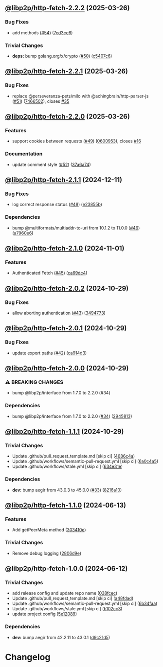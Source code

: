 ## [@libp2p/http-fetch-2.2.2](https://github.com/libp2p/js-libp2p-http-fetch/compare/@libp2p/http-fetch-2.2.1...@libp2p/http-fetch-2.2.2) (2025-03-26)

### Bug Fixes

* add methods ([#54](https://github.com/libp2p/js-libp2p-http-fetch/issues/54)) ([7cd3ce6](https://github.com/libp2p/js-libp2p-http-fetch/commit/7cd3ce69020248816f98d27d3f0809af60befe89))

### Trivial Changes

* **deps:** bump golang.org/x/crypto ([#50](https://github.com/libp2p/js-libp2p-http-fetch/issues/50)) ([c5407c6](https://github.com/libp2p/js-libp2p-http-fetch/commit/c5407c62d29a8376f720ba256f58ab7a718be823))

## [@libp2p/http-fetch-2.2.1](https://github.com/libp2p/js-libp2p-http-fetch/compare/@libp2p/http-fetch-2.2.0...@libp2p/http-fetch-2.2.1) (2025-03-26)

### Bug Fixes

* replace @perseveranza-pets/milo with @achingbrain/http-parser-js ([#51](https://github.com/libp2p/js-libp2p-http-fetch/issues/51)) ([7466502](https://github.com/libp2p/js-libp2p-http-fetch/commit/7466502a51f87a2626a53fb0ad4607e06e7d716c)), closes [#35](https://github.com/libp2p/js-libp2p-http-fetch/issues/35)

## [@libp2p/http-fetch-2.2.0](https://github.com/libp2p/js-libp2p-http-fetch/compare/@libp2p/http-fetch-2.1.1...@libp2p/http-fetch-2.2.0) (2025-03-26)

### Features

* support cookies between requests ([#49](https://github.com/libp2p/js-libp2p-http-fetch/issues/49)) ([0600953](https://github.com/libp2p/js-libp2p-http-fetch/commit/0600953826fd743384ddc796a8cc4c0cacc69e5f)), closes [#16](https://github.com/libp2p/js-libp2p-http-fetch/issues/16)

### Documentation

* update comment style ([#52](https://github.com/libp2p/js-libp2p-http-fetch/issues/52)) ([37a6a74](https://github.com/libp2p/js-libp2p-http-fetch/commit/37a6a74c262763beed0035e038484a6c215793ed))

## [@libp2p/http-fetch-2.1.1](https://github.com/libp2p/js-libp2p-http-fetch/compare/@libp2p/http-fetch-2.1.0...@libp2p/http-fetch-2.1.1) (2024-12-11)

### Bug Fixes

* log correct response status ([#48](https://github.com/libp2p/js-libp2p-http-fetch/issues/48)) ([e23855b](https://github.com/libp2p/js-libp2p-http-fetch/commit/e23855b440f30f3cadf998f2dfb46a3e50c85dba))

### Dependencies

* bump @multiformats/multiaddr-to-uri from 10.1.2 to 11.0.0 ([#46](https://github.com/libp2p/js-libp2p-http-fetch/issues/46)) ([a7960e6](https://github.com/libp2p/js-libp2p-http-fetch/commit/a7960e6f0fe6823ac4fe62712f8534fc13add9ae))

## [@libp2p/http-fetch-2.1.0](https://github.com/libp2p/js-libp2p-http-fetch/compare/@libp2p/http-fetch-2.0.2...@libp2p/http-fetch-2.1.0) (2024-11-01)

### Features

* Authenticated Fetch ([#45](https://github.com/libp2p/js-libp2p-http-fetch/issues/45)) ([ca69dc4](https://github.com/libp2p/js-libp2p-http-fetch/commit/ca69dc41fb53b8808e40ff5745cb85b0521fbc15))

## [@libp2p/http-fetch-2.0.2](https://github.com/libp2p/js-libp2p-http-fetch/compare/@libp2p/http-fetch-2.0.1...@libp2p/http-fetch-2.0.2) (2024-10-29)

### Bug Fixes

* allow aborting authentication ([#43](https://github.com/libp2p/js-libp2p-http-fetch/issues/43)) ([3494773](https://github.com/libp2p/js-libp2p-http-fetch/commit/3494773844cf68f0f89d2dca1c857deb923e4c90))

## [@libp2p/http-fetch-2.0.1](https://github.com/libp2p/js-libp2p-http-fetch/compare/@libp2p/http-fetch-2.0.0...@libp2p/http-fetch-2.0.1) (2024-10-29)

### Bug Fixes

* update export paths ([#42](https://github.com/libp2p/js-libp2p-http-fetch/issues/42)) ([ca914d3](https://github.com/libp2p/js-libp2p-http-fetch/commit/ca914d324410634b388da03ba2f2b933eb11c08b))

## [@libp2p/http-fetch-2.0.0](https://github.com/libp2p/js-libp2p-http-fetch/compare/@libp2p/http-fetch-1.1.1...@libp2p/http-fetch-2.0.0) (2024-10-29)

### ⚠ BREAKING CHANGES

* bump @libp2p/interface from 1.7.0 to 2.2.0 (#34)

### Dependencies

* bump @libp2p/interface from 1.7.0 to 2.2.0 ([#34](https://github.com/libp2p/js-libp2p-http-fetch/issues/34)) ([2945813](https://github.com/libp2p/js-libp2p-http-fetch/commit/2945813b0f401a43c49e6bb62ceba6db9783cb29))

## [@libp2p/http-fetch-1.1.1](https://github.com/libp2p/js-libp2p-http-fetch/compare/@libp2p/http-fetch-1.1.0...@libp2p/http-fetch-1.1.1) (2024-10-29)

### Trivial Changes

* Update .github/pull_request_template.md [skip ci] ([4686c4a](https://github.com/libp2p/js-libp2p-http-fetch/commit/4686c4a6f656e24bf7e159879c340ae32a60e1c2))
* Update .github/workflows/semantic-pull-request.yml [skip ci] ([6a0c4a5](https://github.com/libp2p/js-libp2p-http-fetch/commit/6a0c4a560499f2f52a023b7ed2319799815c9489))
* Update .github/workflows/stale.yml [skip ci] ([634e31e](https://github.com/libp2p/js-libp2p-http-fetch/commit/634e31e1fa266d0acc057191c53ba056c84a62c1))

### Dependencies

* **dev:** bump aegir from 43.0.3 to 45.0.0 ([#33](https://github.com/libp2p/js-libp2p-http-fetch/issues/33)) ([8216a10](https://github.com/libp2p/js-libp2p-http-fetch/commit/8216a103a7b1f46b97eee02d132e103093901a67))

## [@libp2p/http-fetch-1.1.0](https://github.com/libp2p/js-libp2p-http-fetch/compare/@libp2p/http-fetch-1.0.0...@libp2p/http-fetch-1.1.0) (2024-06-13)


### Features

* Add getPeerMeta method ([303410e](https://github.com/libp2p/js-libp2p-http-fetch/commit/303410ec7ca566df8fc19a267809ef264b0332c8))


### Trivial Changes

* Remove debug logging ([2806d9e](https://github.com/libp2p/js-libp2p-http-fetch/commit/2806d9eca5ed9f06489ba5af7d0d017d333c4ec5))

## @libp2p/http-fetch-1.0.0 (2024-06-12)


### Trivial Changes

* add release config and update repo name ([038fcec](https://github.com/libp2p/js-libp2p-http-fetch/commit/038fcec149f6f81e102a98d61846374843261ff4))
* Update .github/pull_request_template.md [skip ci] ([a48fdad](https://github.com/libp2p/js-libp2p-http-fetch/commit/a48fdadccf809bf31b8125854a25a010eccae21f))
* Update .github/workflows/semantic-pull-request.yml [skip ci] ([6b34faa](https://github.com/libp2p/js-libp2p-http-fetch/commit/6b34faa4655c0119494a9296556dcf1781bfa724))
* Update .github/workflows/stale.yml [skip ci] ([b102cc3](https://github.com/libp2p/js-libp2p-http-fetch/commit/b102cc3b11a6803ce7ca2d52074fd8b2b492e09c))
* update project config ([5e12089](https://github.com/libp2p/js-libp2p-http-fetch/commit/5e12089afed4049e05febbdd2ad639f5539a8241))


### Dependencies

* **dev:** bump aegir from 42.2.11 to 43.0.1 ([d9c21d5](https://github.com/libp2p/js-libp2p-http-fetch/commit/d9c21d5b745df4bde6c4c65dd930a5c3b4e02a4f))

# Changelog
